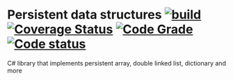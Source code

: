 # Persistent data structures [![build](https://github.com/6gales/persistent-data-structure/actions/workflows/dotnet.yml/badge.svg?branch=main)](https://github.com/6gales/persistent-data-structure/actions/workflows/dotnet.yml) [![Coverage Status](https://coveralls.io/repos/github/6gales/persistent-data-structure/badge.svg?branch=main)](https://coveralls.io/github/6gales/persistent-data-structure?branch=main) [![Code Grade](https://api.codiga.io/project/30774/score/svg)](https://app.codiga.io/public/project/30774/persistent-data-structure/dashboard) [![Code status](https://api.codiga.io/project/30774/status/svg)](https://app.codiga.io/public/project/30774/persistent-data-structure/dashboard)
C# library that implements persistent array, double linked list, dictionary and more
